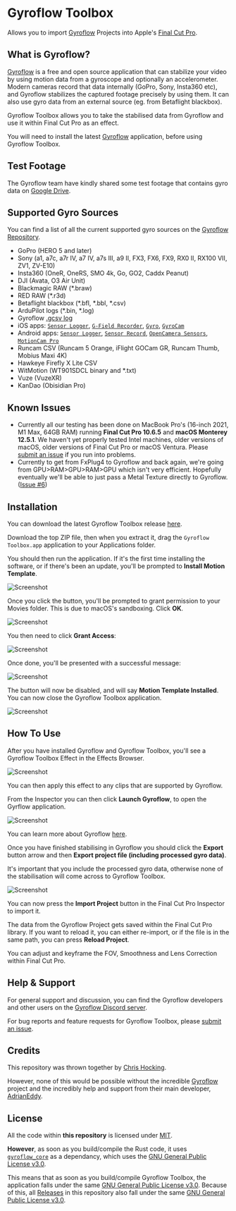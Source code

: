 # Gyroflow Toolbox

Allows you to import [Gyroflow](https://github.com/gyroflow/gyroflow) Projects into Apple's [Final Cut Pro](https://www.apple.com/final-cut-pro/).

## What is Gyroflow?

[Gyroflow](https://github.com/gyroflow/gyroflow) is a free and open source application that can stabilize your video by using motion data from a gyroscope and optionally an accelerometer. Modern cameras record that data internally (GoPro, Sony, Insta360 etc), and Gyroflow stabilizes the captured footage precisely by using them. It can also use gyro data from an external source (eg. from Betaflight blackbox).

Gyroflow Toolbox allows you to take the stabilised data from Gyroflow and use it within Final Cut Pro as an effect.

You will need to install the latest [Gyroflow](https://gyroflow.xyz/download) application, before using Gyroflow Toolbox.

## Test Footage

The Gyroflow team have kindly shared some test footage that contains gyro data on [Google Drive](https://drive.google.com/drive/folders/1sbZiLN5-sv_sGul1E_DUOluB5OMHfySh?usp=sharing).

## Supported Gyro Sources

You can find a list of all the current supported gyro sources on the [Gyroflow Repository](https://github.com/gyroflow/gyroflow#supported-gyro-sources).

- GoPro (HERO 5 and later)
- Sony (a1, a7c, a7r IV, a7 IV, a7s III, a9 II, FX3, FX6, FX9, RX0 II, RX100 VII, ZV1, ZV-E10)
- Insta360 (OneR, OneRS, SMO 4k, Go, GO2, Caddx Peanut)
- DJI (Avata, O3 Air Unit)
- Blackmagic RAW (*.braw)
- RED RAW (*.r3d)
- Betaflight blackbox (*.bfl, *.bbl, *.csv)
- ArduPilot logs (*.bin, *.log)
- Gyroflow [.gcsv log](https://docs.gyroflow.xyz/logging/gcsv/)
- iOS apps: [`Sensor Logger`](https://apps.apple.com/us/app/sensor-logger/id1531582925), [`G-Field Recorder`](https://apps.apple.com/at/app/g-field-recorder/id1154585693), [`Gyro`](https://apps.apple.com/us/app/gyro-record-device-motion-data/id1161532981), [`GyroCam`](https://apps.apple.com/us/app/gyrocam-professional-camera/id1614296781)
- Android apps: [`Sensor Logger`](https://play.google.com/store/apps/details?id=com.kelvin.sensorapp&hl=de_AT&gl=US), [`Sensor Record`](https://play.google.com/store/apps/details?id=de.martingolpashin.sensor_record), [`OpenCamera Sensors`](https://github.com/MobileRoboticsSkoltech/OpenCamera-Sensors), [`MotionCam Pro`](https://play.google.com/store/apps/details?id=com.motioncam.pro)
- Runcam CSV (Runcam 5 Orange, iFlight GOCam GR, Runcam Thumb, Mobius Maxi 4K)
- Hawkeye Firefly X Lite CSV
- WitMotion (WT901SDCL binary and *.txt)
- Vuze (VuzeXR)
- KanDao (Obisidian Pro)

## Known Issues

- Currently all our testing has been done on MacBook Pro's (16-inch 2021, M1 Max, 64GB RAM) running **Final Cut Pro 10.6.5** and **macOS Monterey 12.5.1**. We haven't yet properly tested Intel machines, older versions of macOS, older versions of Final Cut Pro or macOS Ventura. Please [submit an issue](https://github.com/latenitefilms/GyroflowToolbox/issues) if you run into problems.
- Currently to get from FxPlug4 to Gyroflow and back again, we're going from GPU>RAM>GPU>RAM>GPU which isn't very efficient. Hopefully eventually we'll be able to just pass a Metal Texture directly to Gyroflow. ([Issue #6](https://github.com/latenitefilms/GyroflowToolbox/issues/6))

## Installation

You can download the latest Gyroflow Toolbox release [here](https://github.com/latenitefilms/GyroflowToolbox/releases/latest).

Download the top ZIP file, then when you extract it, drag the `Gyroflow Toolbox.app` application to your Applications folder.

You should then run the application. If it's the first time installing the software, or if there's been an update, you'll be prompted to **Install Motion Template**.

![Screenshot](Documentation/01-install.png)

Once you click the button, you'll be prompted to grant permission to your Movies folder. This is due to macOS's sandboxing. Click **OK**.

![Screenshot](Documentation/02-install.png)

You then need to click **Grant Access**:

![Screenshot](Documentation/03-install.png)

Once done, you'll be presented with a successful message:

![Screenshot](Documentation/04-install.png)

The button will now be disabled, and will say **Motion Template Installed**. You can now close the Gyroflow Toolbox application.

![Screenshot](Documentation/05-install.png)

## How To Use

After you have installed Gyroflow and Gyroflow Toolbox, you'll see a Gyroflow Toolbox Effect in the Effects Browser.

![Screenshot](Documentation/06-install.png)

You can then apply this effect to any clips that are supported by Gyroflow.

From the Inspector you can then click **Launch Gyroflow**, to open the Gyrflow application.

![Screenshot](Documentation/07-install.png)

You can learn more about Gyroflow [here](https://docs.gyroflow.xyz).

Once you have finished stabilising in Gyroflow you should click the **Export** button arrow and then **Export project file (including processed gyro data)**.

It's important that you include the processed gyro data, otherwise none of the stabilisation will come across to Gyroflow Toolbox.

![Screenshot](Documentation/08-install.png)

You can now press the **Import Project** button in the Final Cut Pro Inspector to import it.

The data from the Gyroflow Project gets saved within the Final Cut Pro library. If you want to reload it, you can either re-import, or if the file is in the same path, you can press **Reload Project**.

You can adjust and keyframe the FOV, Smoothness and Lens Correction within Final Cut Pro.

## Help & Support

For general support and discussion, you can find the Gyroflow developers and other users on the [Gyroflow Discord server](https://discord.gg/BBJ2UVAr2D).

For bug reports and feature requests for Gyroflow Toolbox, please [submit an issue](https://github.com/latenitefilms/GyroflowToolbox/issues).

## Credits

This repository was thrown together by [Chris Hocking](https://github.com/latenitefilms).

However, none of this would be possible without the incredible [Gyroflow](https://github.com/gyroflow/gyroflow) project and the incredibly help and support from their main developer, [AdrianEddy](https://github.com/AdrianEddy).

## License

All the code within **this repository** is licensed under [MIT](LICENSE.md).

**However**, as soon as you build/compile the Rust code, it uses [`gyroflow_core`](https://github.com/gyroflow/gyroflow/tree/master/src/core) as a dependancy, which uses the [GNU General Public License v3.0](https://github.com/gyroflow/gyroflow/blob/master/LICENSE).

This means that as soon as you build/compile Gyroflow Toolbox, the application falls under the same [GNU General Public License v3.0](https://github.com/gyroflow/gyroflow/blob/master/LICENSE). Because of this, all [Releases](https://github.com/latenitefilms/GyroflowToolbox/releases) in this repository also fall under the same [GNU General Public License v3.0](https://github.com/gyroflow/gyroflow/blob/master/LICENSE).